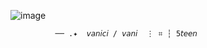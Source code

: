 ![image](https://github.com/l0vefiles/lovehearts/blob/94e1e369786b7e434220fcc1e541285ede884a44/Screenshot_446.png)



              ── .✦  𝘷𝘢𝘯𝘪𝘤𝘪 / 𝘷𝘢𝘯𝘪  ⋮ ⌗ ┆ 5𝘵𝘦𝘦𝘯 
